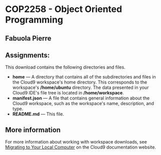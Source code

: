 # COP2258 - Object Oriented Programming
## Fabuola Pierre
## Assignments:
This download contains the following directories and files.

* **home** — A directory that contains all of the subdirectories and files in the Cloud9 workspace's home directory. This corresponds to the workspace's **/home/ubuntu** directory. The data presented in your Cloud9 IDE's file tree is located in **/home/workspace**.
* **manifest.json** — A file that contains general information about the Cloud9 workspace, such as the workspace's name, description, and type.
* **README.md** — This file.

## More information

For more information about working with workspace downloads, see [Migrating to Your Local Computer](https://docs.c9.io/docs/migrating-to-cloud9-offline) on the Cloud9 documentation website.


